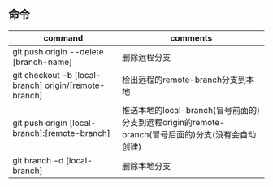 ## 命令
|command|comments|
|---|---|
|git push origin --delete [branch-name]|删除远程分支|
|git checkout -b [local-branch] origin/[remote-branch]|检出远程的remote-branch分支到本地|
|git push origin [local-branch]:[remote-branch]|推送本地的local-branch(冒号前面的)分支到远程origin的remote-branch(冒号后面的)分支(没有会自动创建)|
|git branch -d [local-branch]|删除本地分支|